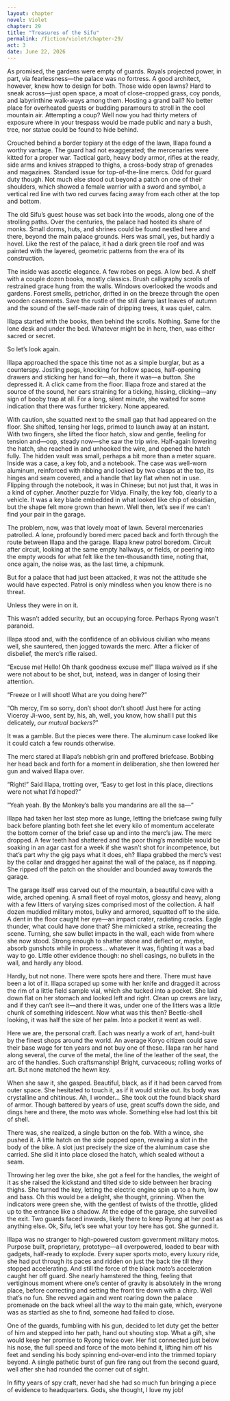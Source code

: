 ```yaml
---
layout: chapter
novel: Violet
chapter: 29
title: "Treasures of the Sifu"
permalink: /fiction/violet/chapter-29/
act: 3
date: June 22, 2026
---
```

As promised, the gardens were empty of guards. Royals projected power, in part, via fearlessness—the palace was no fortress. A good architect, however, knew how to design for both. Those wide open lawns? Hard to sneak across—just open space, a moat of close-cropped grass, coy ponds, and labyrinthine walk-ways among them. Hosting a grand ball? No better place for overheated guests or budding paramours to stroll in the cool mountain air. Attempting a coup? Well now you had thirty meters of exposure where in your trespass would be made public and nary a bush, tree, nor statue could be found to hide behind.

Crouched behind a border topiary at the edge of the lawn, Illapa found a worthy vantage. The guard had not exaggerated; the mercenaries were kitted for a proper war. Tactical garb, heavy body armor, rifles at the ready, side arms and knives strapped to thighs, a cross-body strap of grenades and magazines. Standard issue for top-of-the-line mercs. Odd for guard duty though. Not much else stood out beyond a patch on one of their shoulders, which showed a female warrior with a sword and symbol, a vertical red line with two red curves facing away from each other at the top and bottom.

The old Sifu’s guest house was set back into the woods, along one of the strolling paths. Over the centuries, the palace had hosted its share of monks. Small dorms, huts, and shrines could be found nestled here and there, beyond the main palace grounds. Hers was small, yes, but hardly a hovel. Like the rest of the palace, it had a dark green tile roof and was painted with the layered, geometric patterns from the era of its construction.

The inside was ascetic elegance. A few robes on pegs. A low bed. A shelf with a couple dozen books, mostly classics. Brush calligraphy scrolls of restrained grace hung from the walls. Windows overlooked the woods and gardens. Forest smells, petrichor, drifted in on the breeze through the open wooden casements. Save the rustle of the still damp last leaves of autumn and the sound of the self-made rain of dripping trees, it was quiet, calm. 

Illapa started with the books, then behind the scrolls. Nothing. Same for the lone desk and under the bed. Whatever might be in here, then, was either sacred or secret.

So let’s look again.

Illapa approached the space this time not as a simple burglar, but as a counterspy. Jostling pegs, knocking for hollow spaces, half-opening drawers and sticking her hand for—ah, there it was—a button. She depressed it. A click came from the floor. Illapa froze and stared at the source of the sound, her ears straining for a ticking, hissing, clicking—any sign of booby trap at all. For a long, silent minute, she waited for some indication that there was further trickery. None appeared. 

With caution, she squatted next to the small gap that had appeared on the floor. She shifted, tensing her legs, primed to launch away at an instant. With two fingers, she lifted the floor hatch, slow and gentle, feeling for tension and—oop, steady now—she saw the trip wire. Half-again lowering the hatch, she reached in and unhooked the wire, and opened the hatch fully. The hidden vault was small, perhaps a bit more than a meter square. Inside was a case, a key fob, and a notebook. The case was well-worn aluminum, reinforced with ribbing and locked by two clasps at the top, its hinges and seam covered, and a handle that lay flat when not in use. Flipping through the notebook, it was in Chinese; but not just that, it was in a kind of cypher. Another puzzle for Vidya. Finally, the key fob, clearly to a vehicle. It was a key blade embedded in what looked like chip of obsidian, but the shape felt more grown than hewn. Well then, let’s see if we can’t find your pair in the garage.

The problem, now, was that lovely moat of lawn. Several mercenaries patrolled. A lone, profoundly bored merc paced back and forth through the route between Illapa and the garage. Illapa knew patrol boredom. Circuit after circuit, looking at the same empty hallways, or fields, or peering into the empty woods for what felt like the ten-thousandth time, noting that, once again, the noise was, as the last time, a chipmunk. 

But for a palace that had just been attacked, it was not the attitude she would have expected. Patrol is only mindless when you know there is no threat. 

Unless they were in on it. 

This wasn’t added security, but an occupying force. Perhaps Ryong wasn’t paranoid. 

Illapa stood and, with the confidence of an oblivious civilian who means well, she sauntered, then jogged towards the merc. After a flicker of disbelief, the merc’s rifle raised.

“Excuse me! Hello! Oh thank goodness excuse me!” Illapa waived as if she were not about to be shot, but, instead, was in danger of losing their attention.

“Freeze or I will shoot! What are you doing here?”

“Oh mercy, I’m so sorry, don’t shoot don’t shoot! Just here for acting Viceroy Ji-woo, sent by, his, ah, well, you know, how shall I put this delicately, *our mutual backers?*”

It was a gamble. But the pieces were there. The aluminum case looked like it could catch a few rounds otherwise.

The merc stared at Illapa’s nebbish grin and proffered briefcase. Bobbing her head back and forth for a moment in deliberation, she then lowered her gun and waived Illapa over.

“Right!” Said Illapa, trotting over, “Easy to get lost in this place, directions were not what I’d hoped?”

“Yeah yeah. By the Monkey’s balls you mandarins are all the sa—“

Illapa had taken her last step more as lunge, letting the briefcase swing fully back before planting both feet she let every kilo of momentum accelerate the bottom corner of the brief case up and into the merc’s jaw. The merc dropped. A few teeth had shattered and the poor thing’s mandible would be soaking in an agar cast for a week if she wasn’t shot for incompetence, but that’s part why the gig pays what it does, eh? Illapa grabbed the merc’s vest by the collar and dragged her against the wall of the palace, as if napping. She ripped off the patch on the shoulder and bounded away towards the garage.

The garage itself was carved out of the mountain, a beautiful cave with a wide, arched opening. A small fleet of royal motos, glossy and heavy, along with a few litters of varying sizes comprised most of the collection. A half dozen muddied military motos, bulky and armored, squatted off to the side. A dent in the floor caught her eye—an impact crater, radiating cracks. Eagle thunder, what could have done that? She mimicked a strike, recreating the scene. Turning, she saw bullet impacts in the wall, each wide from where she now stood. Strong enough to shatter stone and deflect or, maybe, absorb gunshots while in process… whatever it was, fighting it was a bad way to go. Little other evidence though: no shell casings, no bullets in the wall, and hardly any blood.

Hardly, but not none. There were spots here and there. There must have been a lot of it. Illapa scraped up some with her knife and dragged it across the rim of a little field sample vial, which she tucked into a pocket. She laid down flat on her stomach and looked left and right. Clean up crews are lazy, and if they can’t see it—and there it was, under one of the litters was a little chunk of something iridescent. Now what was this then? Beetle-shell looking, it was half the size of her palm. Into a pocket it went as well.

Here we are, the personal craft. Each was nearly a work of art, hand-built by the finest shops around the world. An average Koryo citizen could save their base wage for ten years and not buy one of these. Illapa ran her hand along several, the curve of the metal, the line of the leather of the seat, the arc of the handles. Such craftsmanship! Bright, curvaceous; rolling works of art. But none matched the hewn key.

When she saw it, she gasped. Beautiful, black, as if it had been carved from outer space. She hesitated to touch it, as if it would strike out. Its body was crystalline and chitinous. Ah, I wonder… She took out the found black shard of armor. Though battered by years of use, great scuffs down the side, and dings here and there, the moto was whole. Something else had lost this bit of shell.

There was, she realized, a single button on the fob. With a wince, she pushed it. A little hatch on the side popped open, revealing a slot in the body of the bike. A slot just precisely the size of the aluminum case she carried. She slid it into place closed the hatch, which sealed without a seam.

Throwing her leg over the bike, she got a feel for the handles, the weight of it as she raised the kickstand and tilted side to side between her bracing thighs. She turned the key, letting the electric engine spin up to a hum, low and bass. Oh this would be a delight, she thought, grinning. When the indicators were green she, with the gentlest of twists of the throttle, glided up to the entrance like a shadow. At the edge of the garage, she surveilled the exit. Two guards faced inwards, likely there to keep Ryong at her post as anything else. Ok, Sifu, let’s see what your toy here has got. She gunned it.

Illapa was no stranger to high-powered custom government military motos. Purpose built, proprietary, prototype—all overpowered, loaded to bear with gadgets, half-ready to explode. Every super sports moto, every luxury ride, she had put through its paces and ridden on just the back tire till they stopped accelerating. And still the force of the black moto’s acceleration caught her off guard. She nearly hamstered the thing, feeling that vertiginous moment where one’s center of gravity is absolutely in the wrong place, before correcting and setting the front tire down with a chirp. Well that’s no fun. She revved again and went roaring down the palace promenade on the back wheel all the way to the main gate, which, everyone was as startled as she to find, someone had failed to close.

One of the guards, fumbling with his gun, decided to let duty get the better of him and stepped into her path, hand out shouting stop. What a gift, she would keep her promise to Ryong twice over. Her fist connected just below his nose, the full speed and force of the moto behind it, lifting him off his feet and sending his body spinning end-over-end into the trimmed topiary beyond. A single pathetic burst of gun fire rang out from the second guard, well after she had rounded the corner out of sight.

In fifty years of spy craft, never had she had so much fun bringing a piece of evidence to headquarters. Gods, she thought, I love my job!